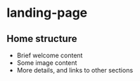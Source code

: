 # landing-page

## Home structure
- Brief welcome content
- Some image content
- More details, and links to other sections
